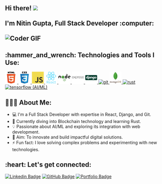 <h2 align="left">
 <abc>
  <br>Hi there! <img src="https://user-images.githubusercontent.com/42378118/110234147-e3259600-7f4e-11eb-95be-0c4047144dea.gif" width="30"><br>
  <br> I'm Nitin Gupta, Full Stack Developer :computer:<br>
  <br>
    <img src="https://media.giphy.com/media/SWoSkN6DxTszqIKEqv/giphy.gif" alt="Coder GIF" width="500">
 </abc>
</h2> 
<h2 align="left">:hammer_and_wrench: Technologies and Tools I Use:</h2>
<p align="left">
    <a href="https://www.w3.org/html/" target="_blank"> <img src="https://raw.githubusercontent.com/devicons/devicon/master/icons/html5/html5-original-wordmark.svg" alt="html5" width="40" height="40"/> </a>
    <a href="https://www.w3schools.com/css/" target="_blank"> <img src="https://raw.githubusercontent.com/devicons/devicon/master/icons/css3/css3-original-wordmark.svg" alt="css3" width="40" height="40"/> </a>
    <a href="https://developer.mozilla.org/en-US/docs/Web/JavaScript" target="_blank"> <img src="https://raw.githubusercontent.com/devicons/devicon/master/icons/javascript/javascript-original.svg" alt="javascript" width="40" height="40"/> </a>
    <a href="https://reactjs.org/" target="_blank"> <img src="https://raw.githubusercontent.com/devicons/devicon/master/icons/react/react-original-wordmark.svg" alt="react" width="40" height="40"/> </a>
    <a href="https://nodejs.org/" target="_blank"> <img src="https://raw.githubusercontent.com/devicons/devicon/master/icons/nodejs/nodejs-original-wordmark.svg" alt="nodejs" width="40" height="40"/> </a>
    <a href="https://expressjs.com/" target="_blank"> <img src="https://raw.githubusercontent.com/devicons/devicon/master/icons/express/express-original-wordmark.svg" alt="express" width="40" height="40"/> </a>
    <a href="https://www.djangoproject.com/" target="_blank"> <img src="https://raw.githubusercontent.com/devicons/devicon/master/icons/django/django-original.svg" alt="django" width="40" height="40"/> </a>
    <a href="https://git-scm.com/" target="_blank"> <img src="https://www.vectorlogo.zone/logos/git-scm/git-scm-icon.svg" alt="git" width="40" height="40"/> </a>
    <a href="https://www.mongodb.com/" target="_blank"> <img src="https://raw.githubusercontent.com/devicons/devicon/master/icons/mongodb/mongodb-original-wordmark.svg" alt="mongodb" width="40" height="40"/> </a>
    <a href="https://rust-lang.org/" target="_blank"> <img src="https://www.vectorlogo.zone/logos/rust-lang/rust-lang-icon.svg" alt="rust" width="40" height="40"/> </a>
    <a href="https://www.tensorflow.org/" target="_blank"> <img src="https://www.vectorlogo.zone/logos/tensorflow/tensorflow-icon.svg" alt="tensorflow (AI/ML)" width="40" height="40"/> </a>
</p>

<h2 align="left">👨🏻‍💻 About Me:</h2>

- :computer: I'm a Full Stack Developer with expertise in React, Django, and Git.
- :rocket: Currently diving into Blockchain technology and learning Rust.
- :bulb: Passionate about AI/ML and exploring its integration with web development.
- :dart: Aim: To innovate and build impactful digital solutions.
- :zap: Fun fact: I love solving complex problems and experimenting with new technologies.<br>

<h2 align="left">:heart: Let's get connected:</h2>

[![Linkedin Badge](https://img.shields.io/badge/-nitin--gupta-blue?style=flat-square&logo=Linkedin&logoColor=white&link=https://www.linkedin.com/in/nitin-gupta)](https://www.linkedin.com/in/nitin-gupta) [![GitHub Badge](https://img.shields.io/badge/-NitinGitHub-black?style=flat-square&logo=github&logoColor=white&link=https://github.com/NitinGitHub)](https://github.com/NitinGitHub) [![Portfolio Badge](https://img.shields.io/badge/-NitinPortfolio-blueviolet?style=flat-square&logo=appveyor&logoColor=white&link=https://nitinportfolio.tech)](https://nitinportfolio.tech)
